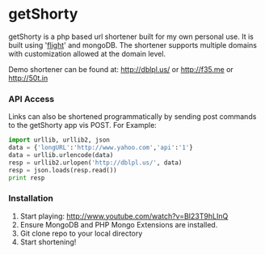 # getShorty

getShorty is a php based url shortener built for my own personal use. It is built using '[flight](http://flightphp.com/)' and mongoDB.  The shortener supports multiple domains with customization allowed at the domain level.  

Demo shortener can be found at: http://dblpl.us/ or http://f35.me or http://50t.in

### API Access

Links can also be shortened programmatically by sending post commands to the getShorty app vis POST.  For Example:
```python
import urllib, urllib2, json
data = {'longURL':'http://www.yahoo.com','api':'1'}
data = urllib.urlencode(data)
resp = urllib2.urlopen('http://dblpl.us/', data)
resp = json.loads(resp.read())
print resp
```

### Installation
1. Start playing: http://www.youtube.com/watch?v=BI23T9hLInQ
2. Ensure MongoDB and PHP Mongo Extensions are installed.
3. Git clone repo to your local directory
4. Start shortening!